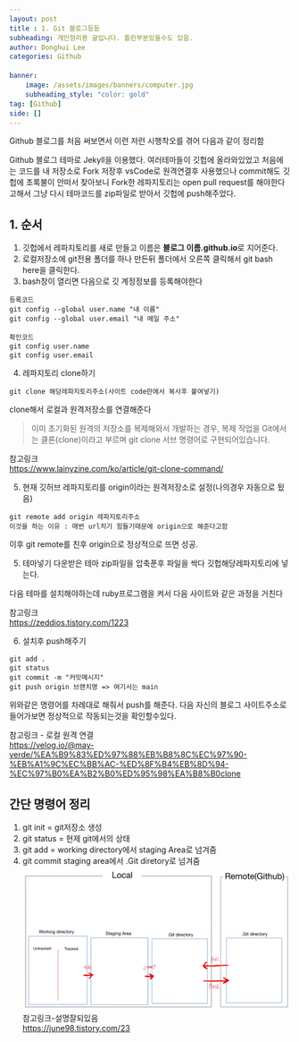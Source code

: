 ```yaml
---
layout: post
title : 1. Git 블로그등등
subheading: 개인정리용 글입니다. 틀린부분있을수도 있음.
author: Donghui Lee
categories: Github

banner:
    image: /assets/images/banners/computer.jpg
    subheading_style: "color: gold"
tag: [Github]
side: []
---
```


Github 블로그를 처음 써보면서 이런 저런 시행착오를 겪어 다음과 같이 정리함  

Github 블로그 테마로 Jekyll을 이용했다.
여러테마들이 깃헙에 올라와있었고 처음에는 코드를 내 저장소로 Fork 저장후 vsCode로 원격연결후 사용했으나 commit해도 깃헙에 초록불이 안떠서 찾아보니 Fork한 레파지토리는 open pull request를 해야한다고해서 그냥 다시 테마코드를 zip파일로 받아서 깃헙에 push해주었다.

## 1. 순서
1. 깃헙에서 레파지토리를 새로 만들고 이름은 **블로그 이름.github.io**로 지어준다.
2. 로컬저장소에 git전용 폴더를 하나 만든뒤 폴더에서 오른쪽 클릭해서 git bash here을 클릭한다.
3. bash창이 열리면 다음으로 깃 계정정보를 등록해야한다  

```
등록코드
git config --global user.name "내 이름"
git config --global user.email "내 메일 주소"

확인코드
git config user.name
git config user.email
```  

4. 레파지토리 clone하기  

```
git clone 해당레파지토리주소(사이트 code란에서 복사후 붙여넣기)
```  
clone해서 로컬과 원격저장소를 연결해준다

> 이미 초기화된 원격의 저장소를 복제해와서 개발하는 경우, 복제 작업을 Git에서는 클론(clone)이라고 부르며 git clone 서브 명령어로 구현되어있습니다.

참고링크  
https://www.lainyzine.com/ko/article/git-clone-command/  

5. 현재 깃허브 레파지토리를 origin이라는 원격저장소로 설정(나의경우 자동으로 됬음)  
```
git remote add origin 레파지토리주소
이것을 하는 이유 : 매번 url치기 힘들기때문에 origin으로 해준다고함
```  
이후 git remote를 친후 origin으로 정상적으로 뜨면 성공.

5. 테마넣기
다운받은 테마 zip파일을 압축푼후 파일을 싹다 깃헙해당레파지토리에 넣는다.

다음 테마를 설치해야하는데 ruby프로그램을 켜서 다음 사이트와 같은 과정을 거친다  

참고링크  
https://zeddios.tistory.com/1223  

6. 설치후 push해주기  
```
git add .
git status
git commit -m "커밋메시지"
git push origin 브랜치명 => 여기서는 main
```  
위와같은 명령어를 차례대로 해줘서 push를 해준다.
다음 자신의 블로그 사이트주소로 들어가보면 정상적으로 작동되는것을 확인할수있다.  

참고링크 - 로컬 원격 연결  
https://velog.io/@may-verde/%EA%B9%83%ED%97%88%EB%B8%8C%EC%97%90-%EB%A1%9C%EC%BB%AC-%ED%8F%B4%EB%8D%94-%EC%97%B0%EA%B2%B0%ED%95%98%EA%B8%B0clone  

## 간단 명령어 정리  
1. git init = git저장소 생성
2. git status = 현제 git에서의 상태
3. git add = working directory에서 staging Area로 넘겨줌
4. git commit staging area에서 .Git diretory로 넘겨줌  
 ![image](/assets/images/banners/git/git.png)
참고링크-설명잘되있음  
https://june98.tistory.com/23
